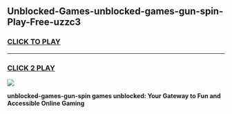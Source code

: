 
## Unblocked-Games-unblocked-games-gun-spin-Play-Free-uzzc3
<h3>
<a href="https://premium76.site?title=unblocked-games-gun-spin&ref=23A">CLICK TO PLAY</a></h3>
<hr>

<h3>
<a href="https://premium76.site?title=unblocked-games-gun-spin&ref=23A">CLICK 2 PLAY</a>
  
</h3>

<a href="https://premium76.site?title=unblocked-games-gun-spin&ref=23A"><img src="https://clearcache.store/games.png"></a>


**unblocked-games-gun-spin games unblocked: Your Gateway to Fun and Accessible Online Gaming**
